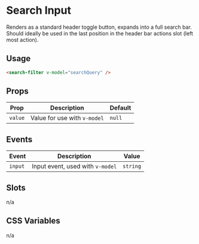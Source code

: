 # Search Input

Renders as a standard header toggle button, expands into a full search bar. Should ideally be used in the last position
in the header bar actions slot (left most action).

## Usage

```html
<search-filter v-model="searchQuery" />
```

## Props

| Prop    | Description                  | Default |
| ------- | ---------------------------- | ------- |
| `value` | Value for use with `v-model` | `null`  |

## Events

| Event   | Description                      | Value    |
| ------- | -------------------------------- | -------- |
| `input` | Input event, used with `v-model` | `string` |

## Slots

n/a

## CSS Variables

n/a
